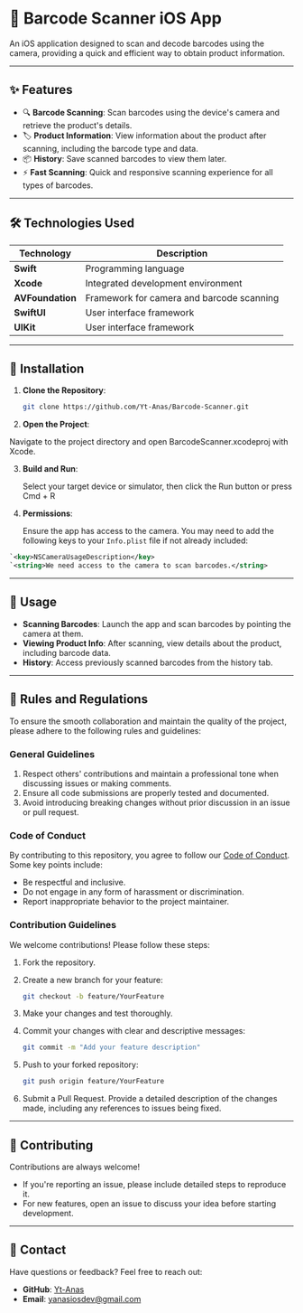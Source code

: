 # 📱 Barcode Scanner iOS App

An iOS application designed to scan and decode barcodes using the camera, providing a quick and efficient way to obtain product information.

---

## ✨ Features

- 🔍 **Barcode Scanning**: Scan barcodes using the device's camera and retrieve the product's details.  
- 🏷️ **Product Information**: View information about the product after scanning, including the barcode type and data.  
- 📦 **History**: Save scanned barcodes to view them later.  
- ⚡ **Fast Scanning**: Quick and responsive scanning experience for all types of barcodes.  

---

## 🛠️ Technologies Used

| Technology       | Description                           |
|------------------|---------------------------------------|
| **Swift**        | Programming language                 |
| **Xcode**        | Integrated development environment   |
| **AVFoundation** | Framework for camera and barcode scanning |
| **SwiftUI**      | User interface framework             |
| **UIKit**      | User interface framework             |

---

## 🚀 Installation

1. **Clone the Repository**:

   ```bash
   git clone https://github.com/Yt-Anas/Barcode-Scanner.git

2. **Open the Project**:

  Navigate to the project directory and open BarcodeScanner.xcodeproj with Xcode.

3. **Build and Run**:

   Select your target device or simulator, then click the Run button or press Cmd + R
4. **Permissions**:

   Ensure the app has access to the camera. You may need to add the following keys to your `Info.plist` file if not already included:

```xml
`<key>NSCameraUsageDescription</key>
`<string>We need access to the camera to scan barcodes.</string>
```

---

## 🎯 Usage

- **Scanning Barcodes**: Launch the app and scan barcodes by pointing the camera at them.  
- **Viewing Product Info**: After scanning, view details about the product, including barcode data.  
- **History**: Access previously scanned barcodes from the history tab.

---

## 📄 Rules and Regulations

To ensure the smooth collaboration and maintain the quality of the project, please adhere to the following rules and guidelines:

### General Guidelines

1. Respect others' contributions and maintain a professional tone when discussing issues or making comments.  
2. Ensure all code submissions are properly tested and documented.  
3. Avoid introducing breaking changes without prior discussion in an issue or pull request.

### Code of Conduct

By contributing to this repository, you agree to follow our [Code of Conduct](CODE_OF_CONDUCT.md). Some key points include:

- Be respectful and inclusive.  
- Do not engage in any form of harassment or discrimination.  
- Report inappropriate behavior to the project maintainer.

### Contribution Guidelines

We welcome contributions! Please follow these steps:

1. Fork the repository.  

2. Create a new branch for your feature:

   ```bash
   git checkout -b feature/YourFeature

3. Make your changes and test thoroughly.

4. Commit your changes with clear and descriptive messages:

   ```bash
   git commit -m "Add your feature description"
   ```

5. Push to your forked repository:

   ```bash
   git push origin feature/YourFeature
   ```

6. Submit a Pull Request. Provide a detailed description of the changes made, including any references to issues being fixed.

---

## 🤝 Contributing

Contributions are always welcome!

- If you're reporting an issue, please include detailed steps to reproduce it.  
- For new features, open an issue to discuss your idea before starting development.

---


## 📧 Contact

Have questions or feedback? Feel free to reach out:

- **GitHub**: [Yt-Anas](https://github.com/Yt-Anas)  
- **Email**: [yanasiosdev@gmail.com](mailto:anasiosdev@gmail.com)



